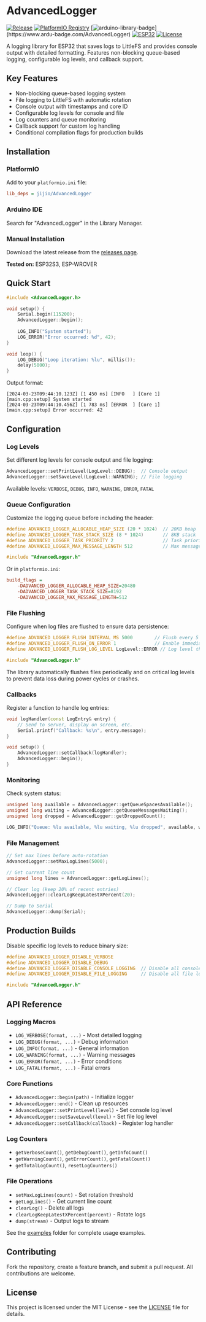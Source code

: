 # AdvancedLogger

[![Release](https://img.shields.io/github/v/release/jibrilsharafi/AdvancedLogger)](https://github.com/jibrilsharafi/AdvancedLogger/releases/latest)
[![PlatformIO Registry](https://badges.registry.platformio.org/packages/jijio/library/AdvancedLogger.svg)](https://registry.platformio.org/libraries/jijio/AdvancedLogger)
[![arduino-library-badge](https://www.ardu-badge.com/badge/AdvancedLogger.svg?)](https://www.ardu-badge.com/AdvancedLogger)
[![ESP32](https://img.shields.io/badge/ESP-32S3-000000.svg?longCache=true&style=flat&colorA=CC101F)](https://www.espressif.com/en/products/socs/esp32-S3)
[![License](https://img.shields.io/badge/License-MIT-green.svg)](https://github.com/jibrilsharafi/AdvancedLogger/blob/master/LICENSE)

A logging library for ESP32 that saves logs to LittleFS and provides console output with detailed formatting. Features non-blocking queue-based logging, configurable log levels, and callback support.

## Key Features

- Non-blocking queue-based logging system
- File logging to LittleFS with automatic rotation
- Console output with timestamps and core ID
- Configurable log levels for console and file
- Log counters and queue monitoring
- Callback support for custom log handling
- Conditional compilation flags for production builds

## Installation

### PlatformIO
Add to your `platformio.ini` file:
```ini
lib_deps = jijio/AdvancedLogger
```

### Arduino IDE
Search for "AdvancedLogger" in the Library Manager.

### Manual Installation
Download the latest release from the [releases page](https://github.com/jibrilsharafi/AdvancedLogger/releases).

**Tested on:** ESP32S3, ESP-WROVER

## Quick Start

```cpp
#include <AdvancedLogger.h>

void setup() {
    Serial.begin(115200);
    AdvancedLogger::begin();
    
    LOG_INFO("System started");
    LOG_ERROR("Error occurred: %d", 42);
}

void loop() {
    LOG_DEBUG("Loop iteration: %lu", millis());
    delay(5000);
}
```

Output format:
```
[2024-03-23T09:44:10.123Z] [1 450 ms] [INFO   ] [Core 1] [main.cpp:setup] System started
[2024-03-23T09:44:10.456Z] [1 783 ms] [ERROR  ] [Core 1] [main.cpp:setup] Error occurred: 42
```

## Configuration

### Log Levels
Set different log levels for console output and file logging:

```cpp
AdvancedLogger::setPrintLevel(LogLevel::DEBUG);  // Console output
AdvancedLogger::setSaveLevel(LogLevel::WARNING); // File logging
```

Available levels: `VERBOSE`, `DEBUG`, `INFO`, `WARNING`, `ERROR`, `FATAL`

### Queue Configuration
Customize the logging queue before including the header:

```cpp
#define ADVANCED_LOGGER_ALLOCABLE_HEAP_SIZE (20 * 1024)  // 20KB heap
#define ADVANCED_LOGGER_TASK_STACK_SIZE (8 * 1024)       // 8KB stack
#define ADVANCED_LOGGER_TASK_PRIORITY 2                  // Task priority
#define ADVANCED_LOGGER_MAX_MESSAGE_LENGTH 512           // Max message size

#include "AdvancedLogger.h"
```

Or in `platformio.ini`:
```ini
build_flags = 
    -DADVANCED_LOGGER_ALLOCABLE_HEAP_SIZE=20480
    -DADVANCED_LOGGER_TASK_STACK_SIZE=8192
    -DADVANCED_LOGGER_MAX_MESSAGE_LENGTH=512
```

### File Flushing
Configure when log files are flushed to ensure data persistence:

```cpp
#define ADVANCED_LOGGER_FLUSH_INTERVAL_MS 5000        // Flush every 5 seconds (default)
#define ADVANCED_LOGGER_FLUSH_ON_ERROR 1              // Enable immediate flush on errors (default)
#define ADVANCED_LOGGER_FLUSH_LOG_LEVEL LogLevel::ERROR // Log level that triggers immediate flush (default)

#include "AdvancedLogger.h"
```

The library automatically flushes files periodically and on critical log levels to prevent data loss during power cycles or crashes.

### Callbacks
Register a function to handle log entries:

```cpp
void logHandler(const LogEntry& entry) {
    // Send to server, display on screen, etc.
    Serial.printf("Callback: %s\n", entry.message);
}

void setup() {
    AdvancedLogger::setCallback(logHandler);
    AdvancedLogger::begin();
}
```

### Monitoring
Check system status:

```cpp
unsigned long available = AdvancedLogger::getQueueSpacesAvailable();
unsigned long waiting = AdvancedLogger::getQueueMessagesWaiting();
unsigned long dropped = AdvancedLogger::getDroppedCount();

LOG_INFO("Queue: %lu available, %lu waiting, %lu dropped", available, waiting, dropped);
```

### File Management
```cpp
// Set max lines before auto-rotation
AdvancedLogger::setMaxLogLines(5000);

// Get current line count
unsigned long lines = AdvancedLogger::getLogLines();

// Clear log (keep 20% of recent entries)
AdvancedLogger::clearLogKeepLatestXPercent(20);

// Dump to Serial
AdvancedLogger::dump(Serial);
```

## Production Builds

Disable specific log levels to reduce binary size:

```cpp
#define ADVANCED_LOGGER_DISABLE_VERBOSE
#define ADVANCED_LOGGER_DISABLE_DEBUG
#define ADVANCED_LOGGER_DISABLE_CONSOLE_LOGGING  // Disable all console output
#define ADVANCED_LOGGER_DISABLE_FILE_LOGGING     // Disable all file logging

#include "AdvancedLogger.h"
```

## API Reference

### Logging Macros
- `LOG_VERBOSE(format, ...)` - Most detailed logging
- `LOG_DEBUG(format, ...)` - Debug information  
- `LOG_INFO(format, ...)` - General information
- `LOG_WARNING(format, ...)` - Warning messages
- `LOG_ERROR(format, ...)` - Error conditions
- `LOG_FATAL(format, ...)` - Fatal errors

### Core Functions
- `AdvancedLogger::begin(path)` - Initialize logger
- `AdvancedLogger::end()` - Clean up resources
- `AdvancedLogger::setPrintLevel(level)` - Set console log level
- `AdvancedLogger::setSaveLevel(level)` - Set file log level
- `AdvancedLogger::setCallback(callback)` - Register log handler

### Log Counters
- `getVerboseCount()`, `getDebugCount()`, `getInfoCount()`
- `getWarningCount()`, `getErrorCount()`, `getFatalCount()`
- `getTotalLogCount()`, `resetLogCounters()`

### File Operations
- `setMaxLogLines(count)` - Set rotation threshold
- `getLogLines()` - Get current line count
- `clearLog()` - Delete all logs
- `clearLogKeepLatestXPercent(percent)` - Rotate logs
- `dump(stream)` - Output logs to stream

See the [examples](examples/) folder for complete usage examples.

## Contributing

Fork the repository, create a feature branch, and submit a pull request. All contributions are welcome.

## License

This project is licensed under the MIT License - see the [LICENSE](LICENSE) file for details.
